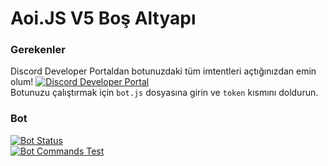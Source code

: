 # Aoi.JS V5 Boş Altyapı
### Gerekenler
Discord Developer Portaldan botunuzdaki tüm imtentleri açtığınızdan emin olum! 
[![Discord Developer Portal](https://media.discordapp.net/attachments/705148232220672070/982930502052880444/unknown.png?width=523&height=112)](https://discord.com/developers/applications) <br>
Botunuzu çalıştırmak için `bot.js` dosyasına girin ve `token` kısmını doldurun.

### Bot 
[![Bot Status](https://media.discordapp.net/attachments/982935241557696563/982935252437725214/unknown.png?width=107&height=57)](https://media.discordapp.net/attachments/982935241557696563/982935252437725214/unknown.png?width=107&height=57) <br>
[![Bot Commands Test](https://media.discordapp.net/attachments/982935241557696563/982936352888868944/unknown.png?width=430&height=362)](https://media.discordapp.net/attachments/982935241557696563/982936352888868944/unknown.png?width=430&height=362)

